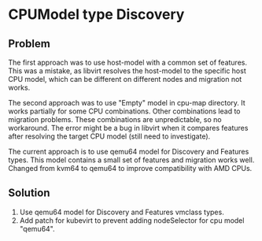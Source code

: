 # CPUModel type Discovery

## Problem

The first approach was to use host-model with a common set of features. This was a mistake, as
libvirt resolves the host-model to the specific host CPU model, which can be different on different nodes
and migration not works.

The second approach was to use "Empty" model in cpu-map directory. It works partially for some CPU combinations.
Other combinations lead to migration problems. These combinations are unpredictable, so no workaround.
The error might be a bug in libvirt when it compares features after resolving the target CPU model (still
need to investigate).

The current approach is to use qemu64 model for Discovery and Features types. This model contains a small
set of features and migration works well. Changed from kvm64 to qemu64 to improve compatibility with AMD CPUs.

## Solution

1. Use qemu64 model for Discovery and Features vmclass types.
2. Add patch for kubevirt to prevent adding nodeSelector for cpu model "qemu64".
